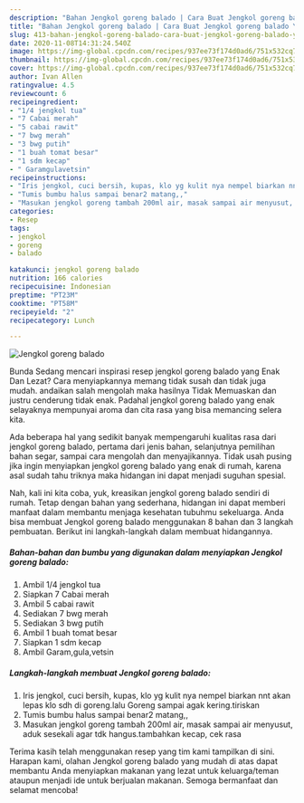 ```yaml
---
description: "Bahan Jengkol goreng balado | Cara Buat Jengkol goreng balado Yang Lezat Sekali"
title: "Bahan Jengkol goreng balado | Cara Buat Jengkol goreng balado Yang Lezat Sekali"
slug: 413-bahan-jengkol-goreng-balado-cara-buat-jengkol-goreng-balado-yang-lezat-sekali
date: 2020-11-08T14:31:24.540Z
image: https://img-global.cpcdn.com/recipes/937ee73f174d0ad6/751x532cq70/jengkol-goreng-balado-foto-resep-utama.jpg
thumbnail: https://img-global.cpcdn.com/recipes/937ee73f174d0ad6/751x532cq70/jengkol-goreng-balado-foto-resep-utama.jpg
cover: https://img-global.cpcdn.com/recipes/937ee73f174d0ad6/751x532cq70/jengkol-goreng-balado-foto-resep-utama.jpg
author: Ivan Allen
ratingvalue: 4.5
reviewcount: 6
recipeingredient:
- "1/4 jengkol tua"
- "7 Cabai merah"
- "5 cabai rawit"
- "7 bwg merah"
- "3 bwg putih"
- "1 buah tomat besar"
- "1 sdm kecap"
- " Garamgulavetsin"
recipeinstructions:
- "Iris jengkol, cuci bersih, kupas, klo yg kulit nya nempel biarkan nnt akan lepas klo sdh di goreng.lalu Goreng sampai agak kering.tiriskan"
- "Tumis bumbu halus sampai benar2 matang,,"
- "Masukan jengkol goreng tambah 200ml air, masak sampai air menyusut, aduk sesekali agar tdk hangus.tambahkan kecap, cek rasa"
categories:
- Resep
tags:
- jengkol
- goreng
- balado

katakunci: jengkol goreng balado 
nutrition: 166 calories
recipecuisine: Indonesian
preptime: "PT23M"
cooktime: "PT58M"
recipeyield: "2"
recipecategory: Lunch

---
```



![Jengkol goreng balado](https://img-global.cpcdn.com/recipes/937ee73f174d0ad6/751x532cq70/jengkol-goreng-balado-foto-resep-utama.jpg)

Bunda Sedang mencari inspirasi resep jengkol goreng balado yang Enak Dan Lezat? Cara menyiapkannya memang tidak susah dan tidak juga mudah. andaikan salah mengolah maka hasilnya Tidak Memuaskan dan justru cenderung tidak enak. Padahal jengkol goreng balado yang enak selayaknya mempunyai aroma dan cita rasa yang bisa memancing selera kita.

Ada beberapa hal yang sedikit banyak mempengaruhi kualitas rasa dari jengkol goreng balado, pertama dari jenis bahan, selanjutnya pemilihan bahan segar, sampai cara mengolah dan menyajikannya. Tidak usah pusing jika ingin menyiapkan jengkol goreng balado yang enak di rumah, karena asal sudah tahu triknya maka hidangan ini dapat menjadi suguhan spesial.




Nah, kali ini kita coba, yuk, kreasikan jengkol goreng balado sendiri di rumah. Tetap dengan bahan yang sederhana, hidangan ini dapat memberi manfaat dalam membantu menjaga kesehatan tubuhmu sekeluarga. Anda bisa membuat Jengkol goreng balado menggunakan 8 bahan dan 3 langkah pembuatan. Berikut ini langkah-langkah dalam membuat hidangannya.

<!--inarticleads1-->

##### Bahan-bahan dan bumbu yang digunakan dalam menyiapkan Jengkol goreng balado:

1. Ambil 1/4 jengkol tua
1. Siapkan 7 Cabai merah
1. Ambil 5 cabai rawit
1. Sediakan 7 bwg merah
1. Sediakan 3 bwg putih
1. Ambil 1 buah tomat besar
1. Siapkan 1 sdm kecap
1. Ambil  Garam,gula,vetsin




<!--inarticleads2-->

##### Langkah-langkah membuat Jengkol goreng balado:

1. Iris jengkol, cuci bersih, kupas, klo yg kulit nya nempel biarkan nnt akan lepas klo sdh di goreng.lalu Goreng sampai agak kering.tiriskan
1. Tumis bumbu halus sampai benar2 matang,,
1. Masukan jengkol goreng tambah 200ml air, masak sampai air menyusut, aduk sesekali agar tdk hangus.tambahkan kecap, cek rasa




Terima kasih telah menggunakan resep yang tim kami tampilkan di sini. Harapan kami, olahan Jengkol goreng balado yang mudah di atas dapat membantu Anda menyiapkan makanan yang lezat untuk keluarga/teman ataupun menjadi ide untuk berjualan makanan. Semoga bermanfaat dan selamat mencoba!
